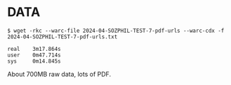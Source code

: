 # DATA

```
$ wget -rkc --warc-file 2024-04-SOZPHIL-TEST-7-pdf-urls --warc-cdx -f 2024-04-SOZPHIL-TEST-7-pdf-urls.txt

real    3m17.864s
user    0m47.714s
sys     0m14.845s
```

About 700MB raw data, lots of PDF.

